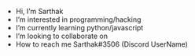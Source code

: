 -    Hi, I’m Sarthak
-    I’m interested in programming/hacking
-    I’m currently learning python/javascript
-    I’m looking to collaborate on 
-    How to reach me Sarthak#3506 (Discord UserName)

<!---
NightShade31/NightShade31 is a ✨ special ✨ repository because its `README.md` (this file) appears on your GitHub profile.
You can click the Preview link to take a look at your changes.
--->
